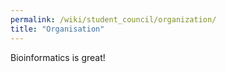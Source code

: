 ```yaml
---
permalink: /wiki/student_council/organization/
title: "Organisation"
---
```


Bioinformatics is great!